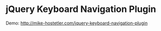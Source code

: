 # jQuery Keyboard Navigation Plugin

Demo: http://mike-hostetler.com/jquery-keyboard-navigation-plugin
